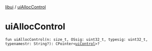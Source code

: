 [libui](index.md) / [uiAllocControl](./ui-alloc-control.md)

# uiAllocControl

`fun uiAllocControl(n: size_t, OSsig: uint32_t, typesig: uint32_t, typenamestr: String?): CPointer<`[`uiControl`](ui-control/index.md)`>?`